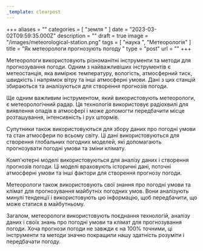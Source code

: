 ```yaml
---
_template: clearpost
---
```



+++
aliases = ""
categories = [ "земля " ]
date = "2023-03-02T09:59:35.000Z"
description = ""
draft = true
image = "/images/meteorological-station.png"
tags = [ "наука ", "Метеорологія" ]
title = "Як метеорологи прогнозують погоду "
type = "post"
url = ""
+++


Метеорологи використовують різноманітні інструменти та методи для прогнозування погоди. Одним з найважливіших інструментів є метеостанція, яка вимірює температуру, вологість, атмосферний тиск, швидкість і напрямок вітру та інші атмосферні умови. Дані з цих станцій збираються та аналізуються для створення прогнозів погоди.  
  
Ще одним важливим інструментом, який використовують метеорологи, є метеорологічний радар. Ця технологія використовує радіохвилі для виявлення опадів в атмосфері і може допомогти передбачити місце розташування, інтенсивність і рух штормів.  
  
Супутники також використовуються для збору даних про погодні умови та стан атмосфери по всьому світу. Ці дані використовуються для створення глобальних погодних моделей, які допомагають прогнозувати погодні умови та зміни клімату.  
  
Комп'ютерні моделі використовуються для аналізу даних і створення прогнозів погоди. Ці моделі враховують історичні дані, поточні атмосферні умови та інші фактори для створення прогнозу погоди.  
  
Метеорологи також використовують свої знання про погодні умови та клімат для прогнозування майбутніх погодних умов. Вони аналізують минулі тенденції і використовують цю інформацію, щоб передбачити, що може статися в майбутньому.  
  
Загалом, метеорологи використовують поєднання технологій, аналізу даних і своїх знань про погодні умови та клімат для прогнозування погоди. Хоча прогнози погоди не завжди є на 100% точними, ці інструменти та методи значно покращили нашу здатність розуміти і передбачати погоду.
